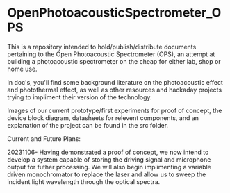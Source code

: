 # OpenPhotoacousticSpectrometer_OPS
This is a repository intended to hold/publish/distribute documents pertaining to the Open Photoacoustic Spectrometer (OPS), an attempt at building a photoacoustic spectrometer on the cheap for either lab, shop or home use.

In doc's, you'll find some background literature on the photoacoustic effect and photothermal effect, as well as other resources and hackaday projects trying to impliment their version of the technology.

Images of our current prototype/first experiments for proof of concept, the device block diagram, datasheets for relevent components, and an explanation of the project can be found in the src folder.  

Current and Future Plans:

20231106- Having demonstrated a proof of concept, we now intend to develop a system capable of storing the driving signal and microphone output for futher processing. We will also begin implimenting a variable driven monochromator to replace the laser and allow us to sweep the incident light wavelength through the optical spectra.
